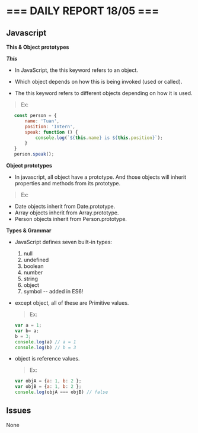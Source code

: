 # === DAILY REPORT 18/05 ===

## Javascript

**This & Object prototypes**

**_This_**

- In JavaScript, the this keyword refers to an object.

- Which object depends on how this is being invoked (used or called).

- The this keyword refers to different objects depending on how it is used.

> Ex: 
 ```javascript
    const person = {
        name: 'Tuan',
        position: 'Intern',
        speak: function () {
            console.log(`${this.name} is ${this.position}`);
        }
    }
    person.speak();
```

**Object prototypes**

- In javascript, all object have a prototype. And those objects will inherit properties and methods from its prototype.

> Ex: 
- Date objects inherit from Date.prototype.
- Array objects inherit from Array.prototype.
- Person objects inherit from Person.prototype.

**Types & Grammar**

- JavaScript defines seven built-in types:
   1. null
   2. undefined
   3. boolean
   4. number
   5. string
   6. object
   7. symbol -- added in ES6!

- except object, all of these are Primitive values.
    > Ex: 
    ```javascript
    var a = 1;
    var b= a;
    b = 3;
    console.log(a) // a = 1
    console.log(b) // b = 3
    ```
- object is reference values.
    > Ex: 
    ```javascript
    var objA = {a: 1, b: 2 };
    var objB = {a: 1, b: 2 };
    console.log(objA === objB) // false

## Issues

None







    